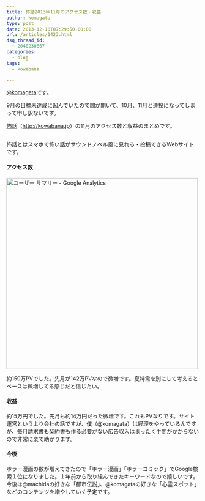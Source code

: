 ```yaml
---
title: 怖話2013年11月のアクセス数・収益
author: komagata
type: post
date: 2013-12-10T07:29:50+00:00
url: /articles/1423.html
dsq_thread_id:
  - 2040230867
categories:
  - blog
tags:
  - kowabana

---
```

[@komagata][1]です。

9月の目標未達成に凹んでいたので間が開いて、10月、11月と連投になってしまって申し訳ないです。

<a title="怖話" href="http://kowabana.jp" target="_blank">怖話</a>（<a title="怖話" href="http://kowabana.jp" target="_blank">http://kowabana.jp</a>）の11月のアクセス数と収益のまとめです。

<p class="center">
  <a href="http://kowabana.jp"><img alt="" src="https://lh4.googleusercontent.com/-8-pkth8ETpA/UYjg32awOAI/AAAAAAAADKg/0h8DP9Cg4CQ/s400/Screen%2520Shot%25202013-05-07%2520at%25208.08.34%2520PM.png" /></a>
</p>

怖話とはスマホで怖い話がサウンドノベル風に見れる・投稿できるWebサイトです。

#### アクセス数

<p class="center">
  <img alt="ユーザー サマリー - Google Analytics" src="http://gyazo.com/cf1652eb9973b8129110eb52b49cc7ff.png" width="500px" />
</p>

約150万PVでした。先月が142万PVなので微増です。夏特需を別にして考えるとベースは微増してる感じだと信じたい。

#### 収益

約15万円でした。先月も約14万円だった微増です。これもPVなりです。サイト運営というより会社の話ですが、僕（@komagata）は経理をやっているんですが、毎月請求書も契約書も作る必要がない広告収入はまったく手間がかからないので非常に楽で助かります。

#### 今後

ホラー漫画の数が増えてきたので「ホラー漫画」「ホラーコミック」でGoogle検索１位になりました。１年前から取り組んできたキーワードなので嬉しいです。今後は@machidaの好きな「都市伝説」、@komagataの好きな「心霊スポット」などのコンテンツを増やしていく予定です。

 [1]: http://twitter.com/komagata